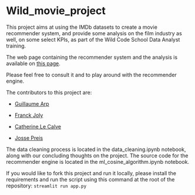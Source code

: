 # Wild_movie_project

This project aims at using the IMDb datasets to create a movie recommender system, and provide some analysis on the film industry as well, on some select KPIs, as part of the Wild Code School Data Analyst training.

The web page containing the recommender system and the analysis is available on [this page](https://share.streamlit.io/cathielc/wild_movie_project/main/app.py).

Please feel free to consult it and to play around with the recommender engine.

The contributors to this project are:

- [Guillaume Arp](https://github.com/GuillaumeArp)

- [Franck Joly](https://github.com/JOLYfranck)

- [Catherine Le Calve](https://github.com/CathieLC)

- [Josse Preis](https://github.com/jossepreis)

The data cleaning process is located in the data_cleaning.ipynb notebook, along with our concluding thoughts on the project. The source code for the recommender engine is located in the ml_cosine_algorithm.ipynb notebook.

If you would like to fork this project and run it locally, please install the requirements and run the script using this command at the root of the repository:
`streamlit run app.py`
